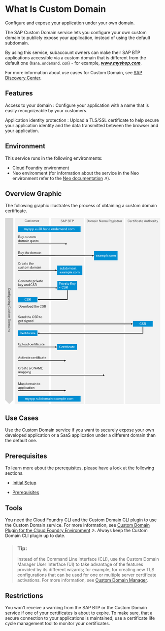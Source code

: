 <!-- loio4414cc43db2d4229b27b232a5590e253 -->

# What Is Custom Domain

Configure and expose your application under your own domain. 

The SAP Custom Domain service lets you configure your own custom domain to publicly expose your application, instead of using the default subdomain.

By using this service, subaccount owners can make their SAP BTP applications accessible via a custom domain that is different from the default one \(`hana.ondemand.com`\) - for example, ***www.myshop.com***.

For more information about use cases for Custom Domain, see [SAP Discovery Center](https://discovery-center.cloud.sap/serviceCatalog/custom-domain?service_plan=custom-domain&region=all).



<a name="loio4414cc43db2d4229b27b232a5590e253__section_fmq_b34_wsb"/>

## Features

  Access to your domain 
 :   Configure your application with a name that is easily recognizeable by your customers.

   Application identity protection 
 :   Upload a TLS/SSL certificate to help secure your application identity and the data transmitted between the browser and your application.

 

## Environment

This service runs in the following environments:

-   Cloud Foundry environment
-   Neo environment \(for information about the service in the Neo environment refer to the [Neo documentation](https://help.sap.com/viewer/ea72206b834e4ace9cd834feed6c0e09/Dev/en-US/98e655aacd1d4fc6a6ab23475b1afcd9.html "SAP Custom Domain service allows subaccount owners to make their SAP BTP applications accessible via a custom domain that is different from the default one (hana.ondemand.com) - for example www.myshop.com.") :arrow_upper_right:\).



## Overview Graphic

The following graphic illustrates the process of obtaining a custom domain certificate.

![](images/Custom_Domain_Flowchart_CF_4d23513.png)



## Use Cases

Use the Custom Domain service if you want to securely expose your own developed application or a SaaS application under a different domain than the default one.



## Prerequisites

To learn more about the prerequisites, please have a look at the following sections.

-   [Initial Setup](initial-setup-108177a.md)

-   [Prerequisites](prerequisites-48cdbe7.md)




## Tools

You need the Cloud Foundry CLI and the Custom Domain CLI plugin to use the Custom Domain service. For more information, see [Custom Domain Plugin for the Cloud Foundry Environment](https://help.sap.com/viewer/65de2977205c403bbc107264b8eccf4b/Dev/en-US/1832fcd1eec9415694de50f620e5a522.html "The Custom Domain CLI plugin provides functions for creating private keys and certificate signing requests, as well as additional commands for managing your custom domains.") :arrow_upper_right:. Always keep the Custom Domain CLI plugin up to date.

> ### Tip:  
> Instead of the Command Line Interface \(CLI\), use the Custom Domain Manager User Interface \(UI\) to take advantage of the features provided by its different wizards; for example, for creating new TLS configurations that can be used for one or multiple server certificate activations. For more information, see [Custom Domain Manager](https://help.sap.com/docs/CUSTOM_DOMAINS/6f35a23466ee4df0b19085c9c52f9c29/4f4c3ff62fd2413089dce8a973620167.html?version=Cloud).



## Restrictions

You won't receive a warning from the SAP BTP or the Custom Domain service if one of your certificates is about to expire. To make sure, that a secure connection to your applications is maintained, use a certificate life cycle management tool to monitor your certificates.

